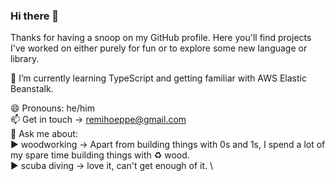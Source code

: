 ### Hi there 👋 

Thanks for having a snoop on my GitHub profile.
Here you'll find projects I've worked on either purely for fun or to explore some new language or library.


🌱 I’m currently learning TypeScript and getting familiar with AWS Elastic Beanstalk.

 
😄 Pronouns: he/him \
📫 Get in touch ->  remihoeppe@gmail.com \
💬 Ask me about: \
:arrow_forward: woodworking -> Apart from building things with 0s and 1s, I spend a lot of my spare time building things with :recycle: wood. \
:arrow_forward: scuba diving -> love it, can't get enough of it. \
